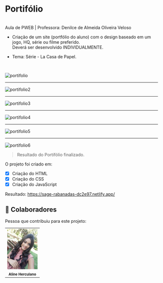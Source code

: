 # Portifólio 

<br>
Aula de PWEB | Professora: Denilce de Almeida Oliveira Veloso


* Criação de um site (portfólio do aluno) com o design baseado em um  jogo,  HQ,  série  ou  filme  preferido.  
Deverá  ser  desenvolvido INDIVIDUALMENTE.

* Tema: Série - La Casa de Papel.
<br>

![portifolio](https://user-images.githubusercontent.com/78798697/174452725-cafbbb62-8e1d-4c91-9af4-95c9b5799a08.jpg)
_____________________________________________________________________________________________________________________

![portifolio2](https://user-images.githubusercontent.com/78798697/174452752-83b60175-b9de-44b9-bac6-d8ffd3f327c3.jpg)
_____________________________________________________________________________________________________________________

![portifolio3](https://user-images.githubusercontent.com/78798697/174452761-171afa21-246e-4c2e-97d6-d305ad851fed.jpg)

_____________________________________________________________________________________________________________________

![portifolio4](https://user-images.githubusercontent.com/78798697/174452774-33f2725e-c1fb-4723-acdf-86c791e62d7b.jpg)

_____________________________________________________________________________________________________________________

![portifolio5](https://user-images.githubusercontent.com/78798697/174452781-79c1d94f-f210-45b0-bb1e-8763e425df21.jpg)

_____________________________________________________________________________________________________________________

![portifolio6](https://user-images.githubusercontent.com/78798697/174452793-8ab3b61c-f55d-4df2-9ca4-2e9da44d3c0b.jpg)


> Resultado do Portifólio finalizado.

O projeto foi criado em:

- [x] Criação do HTML
- [x] Criação do CSS
- [x] Criação do JavaScript

Resultado: https://sage-rabanadas-dc2e97.netlify.app/


## 🤝 Colaboradores

Pessoa que contribuiu para este projeto:

<table>
  <tr>
    <td align="center">
        <img src="imagens/eu.jpeg" width="100px;" alt="Foto Aline Herculano"/><br>
        <sub>
          <b>Aline Herculano</b>
        </sub>
      </a>
    </td>
   </tr>
</table>
